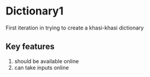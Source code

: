 # Dictionary1
First iteration in trying to create a khasi-khasi dictionary

## Key features
1. should be available online
2. can take inputs online

